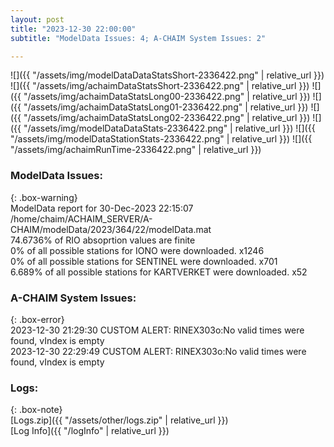 ```yaml
---
layout: post
title: "2023-12-30 22:00:00"
subtitle: "ModelData Issues: 4; A-CHAIM System Issues: 2"

---
```


![]({{ "/assets/img/modelDataDataStatsShort-2336422.png" | relative_url }})
![]({{ "/assets/img/achaimDataStatsShort-2336422.png" | relative_url }})
![]({{ "/assets/img/achaimDataStatsLong00-2336422.png" | relative_url }})
![]({{ "/assets/img/achaimDataStatsLong01-2336422.png" | relative_url }})
![]({{ "/assets/img/achaimDataStatsLong02-2336422.png" | relative_url }})
![]({{ "/assets/img/modelDataDataStats-2336422.png" | relative_url }})
![]({{ "/assets/img/modelDataStationStats-2336422.png" | relative_url }})
![]({{ "/assets/img/achaimRunTime-2336422.png" | relative_url }})


### ModelData Issues:  
  
{: .box-warning}  
 ModelData report for 30-Dec-2023 22:15:07   
 /home/chaim/ACHAIM_SERVER/A-CHAIM/modelData/2023/364/22/modelData.mat   
 74.6736% of RIO absoprtion values are finite   
 0% of all possible stations for IONO were downloaded. x1246   
 0% of all possible stations for SENTINEL were downloaded. x701   
 6.689% of all possible stations for KARTVERKET were downloaded. x52   
  
### A-CHAIM System Issues:  
  
{: .box-error}  
2023-12-30 21:29:30 CUSTOM ALERT: RINEX303o:No valid times were found, vIndex is empty  
2023-12-30 22:29:49 CUSTOM ALERT: RINEX303o:No valid times were found, vIndex is empty  

### Logs:  
  
{: .box-note}  
[Logs.zip]({{ "/assets/other/logs.zip" | relative_url }})  
[Log Info]({{ "/logInfo" | relative_url }})  
